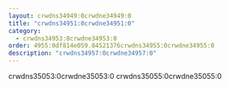 ```yaml
---
layout: crwdns34949:0crwdne34949:0
title: "crwdns34951:0crwdne34951:0"
category:
  - crwdns34953:0crwdne34953:0
order: 4955:0df814e059.84521376crwdns34955:0crwdne34955:0
description: "crwdns34957:0crwdne34957:0"
---
```

crwdns35053:0crwdne35053:0 crwdns35055:0crwdne35055:0